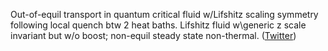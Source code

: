 
Out-of-equil transport in quantum critical fluid w/Lifshitz scaling symmetry following local quench btw 2 heat baths. Lifshitz fluid w\generic z scale invariant but w/o boost; non-equil steady state non-thermal. ([Twitter](https://twitter.com/JoshuahHeath/status/1173985864218595328))
